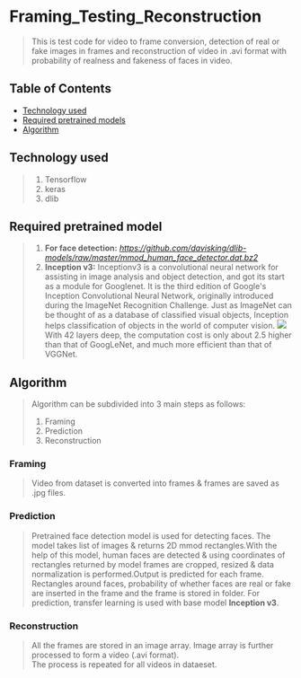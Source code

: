 # Framing_Testing_Reconstruction
>This is test code for video to frame conversion, detection of real or fake images in frames and reconstruction of video in .avi format with probability of realness and fakeness of faces in video.
## Table of Contents
* [Technology used](#technology-used)
* [Required pretrained models](#required-pretrained-model)
* [Algorithm](#algorithm)
## Technology used
>1. Tensorflow
>2. keras
>3. dlib
## Required pretrained model 
>1. **For face detection:**
*https://github.com/davisking/dlib-models/raw/master/mmod_human_face_detector.dat.bz2*
>2. **Inception v3:**
>Inceptionv3 is a convolutional neural network for assisting in image analysis and object detection, and got its start as a module for Googlenet. It is the third edition of Google's Inception Convolutional Neural Network, originally introduced during the ImageNet Recognition Challenge. Just as ImageNet can be thought of as a database of classified visual objects, Inception helps classification of objects in the world of computer vision.
![](https://miro.medium.com/max/700/1*gqKM5V-uo2sMFFPDS84yJw.png)
><br/>With 42 layers deep, the computation cost is only about 2.5 higher than that of GoogLeNet, and much more efficient than that of VGGNet.
## Algorithm
>Algorithm can be subdivided into 3 main steps as follows:
>1. Framing
>2. Prediction
>3. Reconstruction
### Framing
>Video from dataset is converted into frames & frames are saved as .jpg files.
### Prediction
>Pretrained face detection model is used for detecting faces. The model takes list of images & returns 2D mmod rectangles.With the help of this model, human faces are detected
>& using coordinates of rectangles returned by model frames are cropped, resized & data normalization is performed.Output is predicted for each frame. Rectangles around faces, probability of whether faces are real or fake are inserted in the frame and the frame is stored in folder. For prediction, transfer learning is used with base model **Inception v3**.
### Reconstruction
>All the frames are stored in an image array. Image array is further processed to form a video (.avi format). 
<br/>The process is repeated for all videos in dataeset.

 


